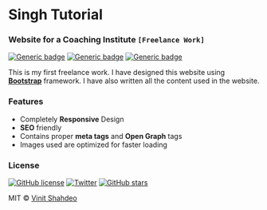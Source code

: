 # Singh Tutorial 
### Website for a Coaching Institute `[Freelance Work]`

[![Generic badge](https://img.shields.io/badge/Website-Designing-deepskyblue.svg?style=for-the-badge)](https://github.com/vinitshahdeo/coaching-website) 
[![Generic badge](https://img.shields.io/badge/Bootstrap-Framewrok-firebrick.svg?style=for-the-badge)](https://getbootstrap.com/) [![Generic badge](https://img.shields.io/badge/HIREME-FREELANCING-darkslatgray.svg?style=for-the-badge)](https://facebook.com/vinit.shahdeo/) 

This is my first freelance work. I have designed this website using **[Bootstrap](https://getbootstrap.com/)** framework. I have also written all the content used in the website.

### Features

- Completely **Responsive** Design
- **SEO** friendly
- Contains proper **meta tags** and **Open Graph** tags
- Images used are optimized for faster loading

### License
[![GitHub license](https://img.shields.io/github/license/vinitshahdeo/coaching-website.svg?style=social)](https://github.com/vinitshahdeo/coaching-website/blob/master/LICENSE) [![Twitter](https://img.shields.io/twitter/url/https/github.com/vinitshahdeo/coaching-website.svg?style=social)](https://twitter.com/intent/tweet?text=Website%20by%20@Vinit_Shahdeo:&url=https%3A%2F%2Fgithub.com%2Fvinitshahdeo%2Fcoaching-website) [![GitHub stars](https://img.shields.io/github/stars/vinitshahdeo/coaching-website.svg?style=social)](https://github.com/vinitshahdeo/coaching-website/stargazers)

MIT &copy; [Vinit Shahdeo](https://github.com/vinitshahdeo/coaching-website/blob/master/LICENSE)